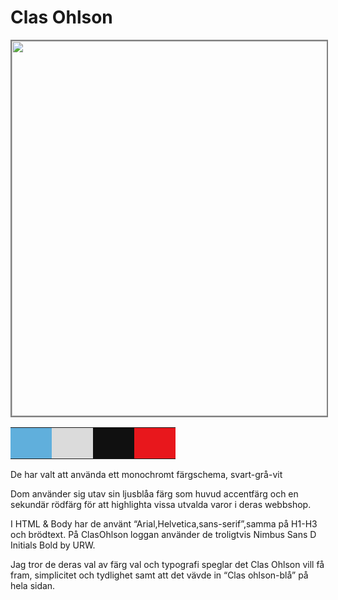 ---
---
Clas Ohlson
=========================

<img src="../htdocs/img/clasOhlson.png" style="height: 600px; width: auto; border:2px solid grey">



<table cstyle="border-spacing: 4px; border-collapse: separate">
<tr>
<td style="background-color:#60AFDC; height: 50px; width: 50px; "> 
<td style="background-color:#DBDBDB; height: 50px; width: 50px; "> 
<td style="background-color:#101010; height: 50px; width: 50px; "> 
<td style="background-color:#E8171C; height: 50px; width: 50px; "> 
</tr>
</table>





De har valt att använda ett monochromt färgschema, svart-grå-vit

Dom använder sig utav sin ljusblåa färg som huvud accentfärg och en sekundär rödfärg för att highlighta vissa utvalda 
varor i deras webbshop.

I HTML & Body har de använt “Arial,Helvetica,sans-serif”,samma på H1-H3 och brödtext.
På ClasOhlson loggan använder de troligtvis Nimbus Sans D Initials Bold by URW.

Jag tror de deras val av färg val och typografi speglar det Clas Ohlson vill få fram, simplicitet och tydlighet samt att det vävde in “Clas ohlson-blå” på hela sidan.
